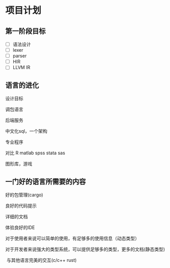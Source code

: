 # 项目计划

## 第一阶段目标

- [ ] 语法设计
- [ ] lexer
- [ ] parser
- [ ] HIR
- [ ] LLVM IR

## 语言的进化

设计目标

调包语言

后端服务

中文化sql，一个架构

专业程序

对比 R matlab spss stata sas

图形库，游戏

## 一门好的语言所需要的内容

好的包管理(cargo)

良好的代码提示

详细的文档

体验良好的IDE

对于使用者来说可以简单的使用，有足够多的使用信息（动态类型）

对于开发者来说强大的类型系统，可以提供足够多的类型，更多的文档(静态类型)

 与其他语言完美的交互(c/c++ rust)









